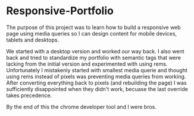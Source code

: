 # Responsive-Portfolio
The purpose of this project was to learn how to build a responsive web page using media queries so I can design content for mobile devices, tablets and desktops.

We started with a desktop version and worked our way back.  I also went back and tried to standardize my portfolio with semantic tags that were lacking from the initial version and experimented with using rems.  Unfortunately I mistakenly started with smallest media querie and thought using rems instead of pixels was preventing media queries from working.  After converting everything back to pixels (and rebuilding the page) I was sufficiently disappointed when they didn't work, becuase the last override takes precedence.

By the end of this the chrome developer tool and I were bros.

